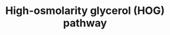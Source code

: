 ---
annotations:
- type: Pathway Ontology
  value: mitogen activated protein kinase signaling pathway
- type: Pathway Ontology
  value: signaling pathway
- type: Pathway Ontology
  value: regulatory pathway
- type: Pathway Ontology
  value: stress response pathway
authors:
- Stacia
- Khanspers
- Elisa
- Egonw
- Eweitz
description: The high-osmolarity glycerol (HOG) pathway is a mitogen-activated protein
  kinase (MAPK) pathway that  regulates stress response in Saccharomyces cerevisiae
  mainly as it relates to the adaptation of yeast cells to hyperosmotic stress.  Two
  input branches activate the MAPK module by different mechanisms. The Sho1 branch
  requires Sho1p and the mucin-like proteins Hkr1p and Msb2p to sense osmostress.
  Sho1p-dependent signalling also requires small G-protein Cdc42p, and PAK family
  members Ste20 and Cla4. The target of Ste20p is the MAPKKK Ste11p, which activates
  the MAPKK Pbs2p under hyperosmotic conditions, resulting in Hog1p activation. Another
  branch, leading to the activation of Pbs2, involves a ‘two-component’ phospho-relay
  signalling system that involves transmembrane protein Sln1p and response regulator
  proteins Ypd1p and Ssk1p. In this branch, the two redundant MAPKKKs Ssk2p and Ssk22p
  participate in the phosphorylation of Pbs2p, which is responsible for the final
  activation of Hog1p. Once Hog1p is activated, it coordinates several processes necessary
  for cellular adaptation to osmotic stress, including ubiquitination, chromatin remodelling,
  the transcriptional program, mRNA export, translational response, and cell cycle
  progression. In addition to its main role in the regulation of hyperosmotic stress
  responses, the HOG pathway is also activated in response to oxidatiion, acids stress,
  organic compounds, metals, and freeze or heat stress. PMID:20641030 PMID:19878680
last-edited: 2021-05-16
organisms:
- Saccharomyces cerevisiae
redirect_from:
- /index.php/Pathway:WP2838
- /instance/WP2838
schema-jsonld:
- '@context': https://schema.org/
  '@id': https://wikipathways.github.io/pathways/WP2838.html
  '@type': Dataset
  creator:
    '@type': Organization
    name: WikiPathways
  description: The high-osmolarity glycerol (HOG) pathway is a mitogen-activated protein
    kinase (MAPK) pathway that  regulates stress response in Saccharomyces cerevisiae
    mainly as it relates to the adaptation of yeast cells to hyperosmotic stress.  Two
    input branches activate the MAPK module by different mechanisms. The Sho1 branch
    requires Sho1p and the mucin-like proteins Hkr1p and Msb2p to sense osmostress.
    Sho1p-dependent signalling also requires small G-protein Cdc42p, and PAK family
    members Ste20 and Cla4. The target of Ste20p is the MAPKKK Ste11p, which activates
    the MAPKK Pbs2p under hyperosmotic conditions, resulting in Hog1p activation.
    Another branch, leading to the activation of Pbs2, involves a ‘two-component’
    phospho-relay signalling system that involves transmembrane protein Sln1p and
    response regulator proteins Ypd1p and Ssk1p. In this branch, the two redundant
    MAPKKKs Ssk2p and Ssk22p participate in the phosphorylation of Pbs2p, which is
    responsible for the final activation of Hog1p. Once Hog1p is activated, it coordinates
    several processes necessary for cellular adaptation to osmotic stress, including
    ubiquitination, chromatin remodelling, the transcriptional program, mRNA export,
    translational response, and cell cycle progression. In addition to its main role
    in the regulation of hyperosmotic stress responses, the HOG pathway is also activated
    in response to oxidatiion, acids stress, organic compounds, metals, and freeze
    or heat stress. PMID:20641030 PMID:19878680
  keywords:
  - ''
  - Ste50p
  - Smp1p
  - Msn4p
  - Ptc3p
  - Cdc42p
  - Ste20p
  - Msb2p
  - Ssk22p
  - membrane
  - Hkr1p
  - Cla4p
  - Ptp2p
  - MAPKK
  - Ypd1p
  - MAPK
  - Pbs2
  - kinase
  - MAPKKK
  - Ssk2p
  - Ssk1p
  - Opy2p
  - Ptc1p
  - Ste11p
  - TF
  - Sln1p
  - zinc finger TF
  - Sho1p
  - MADS-box TF
  - GTPase
  - Msn2p
  - Hot1p
  - anchor
  - Leucine zipper TF
  - sensor
  - Hog1p
  - phosphatase
  - adaptor
  - Sko1p
  license: CC0
  name: High-osmolarity glycerol (HOG) pathway
seo: CreativeWork
title: High-osmolarity glycerol (HOG) pathway
wpid: WP2838
---
